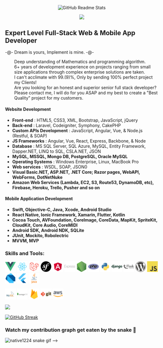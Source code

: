 <p align="center">
    <img width="100px" src="https://res.cloudinary.com/anuraghazra/image/upload/v1594908242/logo_ccswme.svg" align="center" alt="GitHub Readme Stats" />
</p>
<p align="center">
    <img src="https://github-profile-trophy.vercel.app/?username=fabpot&row=3&column=7&theme=gruvbox&margin-w=15&margin-h=15" />
</p>

## Expert Level Full-Stack Web & Mobile App Developer

-@- Dream is yours, Implement is mine. -@-
<p style = "margin-left: 30px">
Deep understanding of Mathematics and programming algorithm.<br>
6+ years of development experience on projects ranging from small size applications through complex enterprise solutions are taken.<br>
I can't acclimate with 99.(9)%, Only by sending 100% perfect project my Clients!<br>
Are you looking for an honest and superior senior full stack developer?<br>
Please contact me, I will do for you ASAP and my best to create a "Best Quality" project for my customers.
</p>


#### Website Development
- <b>Front-end</b> : HTML5, CSS3, XML, Bootstrap, JavaScript, jQuery
- <b>Back-end</b> : Laravel, Codeigniter, Symphony, CakePHP
- <b>Custom APIs Development</b> : JavaScript, Angular, Vue, & Node.js (Restful, & SOAP)
- <b>JS Frameworks</b> : Angular, Vue, React, Express, Backbone, & Node
- <b>Database</b> : MS SQL Server, SQL Azure, MySQL, Entity Framework, Dapper.NET, LINQ to SQL, CSLA.NET, JSON
- <b>MySQL, MSSQL, Mongo DB, PostgreSQL, Oracle MySQL</b>
- <b>Operating Systems</b> : Windows Enterprise, Linux, MacBook Pro
- <b>Web services</b> : WSDL, SOAP, JSON0
- <b>Visual Basic.NET, ASP.NET, .NET Core; Razor pages, WebAPI, WebForms, DotNetNuke</b>
- <b>Amazon Web Services (Lambda, EC2, S3, Route53, DynamoDB, etc), Firebase, Heroku, Trello, Pusher and so on </b>
#### Mobile Application Development

- <b>Swift, Objective-C, Java, Xcode, Android Studio</b>
- <b>React Native, Ionic Framework, Xamarin, Flutter, Kotlin</b>
- <b>Cocoa Touch, AVFoundation, CoreImage, CoreData, MapKit, SpriteKit, CloudKit, Core Audio, CoreMIDI</b>
- <b>Android SDK, Android NDK, SQLite</b>
- <b>JUnit, Mockito, Robolectric</b>
- <b>MVVM, MVP</b>

### Skills and Tools:

<code><img height="35" src="https://raw.githubusercontent.com/github/explore/80688e429a7d4ef2fca1e82350fe8e3517d3494d/topics/vue/vue.png"></code>
<code><img height="35" src="https://raw.githubusercontent.com/github/explore/80688e429a7d4ef2fca1e82350fe8e3517d3494d/topics/react/react.png"></code>
<code><img height="35" src="https://raw.githubusercontent.com/github/explore/80688e429a7d4ef2fca1e82350fe8e3517d3494d/topics/laravel/laravel.png"></code>
<code><img height="35" src="https://raw.githubusercontent.com/github/explore/80688e429a7d4ef2fca1e82350fe8e3517d3494d/topics/symfony/symfony.png"></code>
<code><img height="35" src="https://raw.githubusercontent.com/github/explore/80688e429a7d4ef2fca1e82350fe8e3517d3494d/topics/angular/angular.png"></code>
<code><img height="35" src="https://raw.githubusercontent.com/github/explore/80688e429a7d4ef2fca1e82350fe8e3517d3494d/topics/express/express.png"></code>
<code><img height="35" src="https://raw.githubusercontent.com/github/explore/80688e429a7d4ef2fca1e82350fe8e3517d3494d/topics/nodejs/nodejs.png"></code>
<code><img height="35" src="https://raw.githubusercontent.com/github/explore/80688e429a7d4ef2fca1e82350fe8e3517d3494d/topics/php/php.png"></code>
<code><img height="35" src="https://raw.githubusercontent.com/github/explore/80688e429a7d4ef2fca1e82350fe8e3517d3494d/topics/python/python.png"></code>
<code><img height="35" src="https://raw.githubusercontent.com/github/explore/80688e429a7d4ef2fca1e82350fe8e3517d3494d/topics/django/django.png"></code>
<code><img height="35" src="https://raw.githubusercontent.com/github/explore/80688e429a7d4ef2fca1e82350fe8e3517d3494d/topics/flask/flask.png"></code>
<code><img height="35" src="https://raw.githubusercontent.com/github/explore/80688e429a7d4ef2fca1e82350fe8e3517d3494d/topics/wordpress/wordpress.png"></code>
<code><img height="35" src="https://raw.githubusercontent.com/github/explore/80688e429a7d4ef2fca1e82350fe8e3517d3494d/topics/javascript/javascript.png"></code>
<code><img height="35" src="https://raw.githubusercontent.com/github/explore/80688e429a7d4ef2fca1e82350fe8e3517d3494d/topics/dart/dart.png"></code>
<code><img height="35" src="https://raw.githubusercontent.com/github/explore/80688e429a7d4ef2fca1e82350fe8e3517d3494d/topics/flutter/flutter.png"></code>
<code><img height="35" src="https://raw.githubusercontent.com/github/explore/80688e429a7d4ef2fca1e82350fe8e3517d3494d/topics/java/java.png"></code>

<code><img height="35" src="https://raw.githubusercontent.com/github/explore/80688e429a7d4ef2fca1e82350fe8e3517d3494d/topics/mysql/mysql.png"></code>
<code><img height="35" src="https://raw.githubusercontent.com/github/explore/80688e429a7d4ef2fca1e82350fe8e3517d3494d/topics/mongodb/mongodb.png"></code>
<code><img height="35" src="https://raw.githubusercontent.com/github/explore/80688e429a7d4ef2fca1e82350fe8e3517d3494d/topics/firebase/firebase.png"></code>
<code><img height="35" src="https://raw.githubusercontent.com/github/explore/80688e429a7d4ef2fca1e82350fe8e3517d3494d/topics/git/git.png"></code>
<code><img height="35" src="https://raw.githubusercontent.com/github/explore/80688e429a7d4ef2fca1e82350fe8e3517d3494d/topics/aws/aws.png"></code>

<!-- ## GitHub Stats

<!-- <p align="center">
  <img src="https://github-readme-stats.vercel.app/api?username=fabpot&show_icons=true&theme=radical" alt="my github stats" height="190px" />
    &nbsp;
  <img src = "https://github-readme-stats.vercel.app/api/top-langs/?username=Native1224&langs_count=12&layout=compact&theme=tokyonight&include_all_commits=true" height="190px">
</p>
<p align="center">
    <img src="https://quotes-github-readme.vercel.app/api?type=vertical&theme=dark" alt="my github stats" height="190px" />
</p> -->

<img src="https://github.com/Native1224/Native1224/blob/main/native1224.gif" width="700">

[![GitHub Streak](http://github-readme-streak-stats.herokuapp.com?user=fabpot&theme=github-dark-blue&date_format=M%20j%5B%2C%20Y%5D)](https://git.io/streak-stats)

### Watch my contribution graph get eaten by the snake 🐍

<!-- platane/snk works, it just puts it on a new branch -->
![native1224 snake gif](https://github.com/Native1224/Native1224/blob/main/native.svg)
 -->
